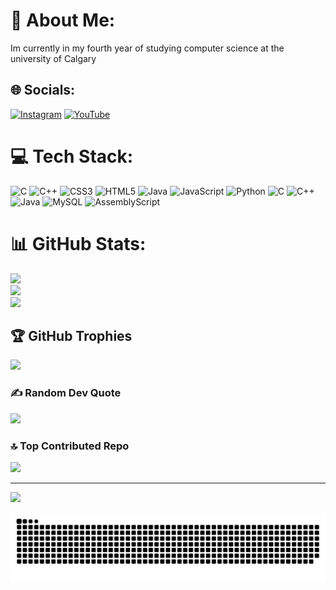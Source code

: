 # 💫 About Me:
Im currently in my fourth year of studying computer science at the university of Calgary<br>


## 🌐 Socials:
[![Instagram](https://img.shields.io/badge/Instagram-%23E4405F.svg?logo=Instagram&logoColor=white)](https://instagram.com/hunter.hallvorson) [![YouTube](https://img.shields.io/badge/YouTube-%23FF0000.svg?logo=YouTube&logoColor=white)](https://youtube.com/@hunterhalvorson6223) 

# 💻 Tech Stack:
![C](https://img.shields.io/badge/c-%2300599C.svg?style=for-the-badge&logo=c&logoColor=white) ![C++](https://img.shields.io/badge/c++-%2300599C.svg?style=for-the-badge&logo=c%2B%2B&logoColor=white) ![CSS3](https://img.shields.io/badge/css3-%231572B6.svg?style=for-the-badge&logo=css3&logoColor=white) ![HTML5](https://img.shields.io/badge/html5-%23E34F26.svg?style=for-the-badge&logo=html5&logoColor=white) ![Java](https://img.shields.io/badge/java-%23ED8B00.svg?style=for-the-badge&logo=openjdk&logoColor=white) ![JavaScript](https://img.shields.io/badge/javascript-%23323330.svg?style=for-the-badge&logo=javascript&logoColor=%23F7DF1E) ![Python](https://img.shields.io/badge/python-3670A0?style=for-the-badge&logo=python&logoColor=ffdd54) ![C](https://img.shields.io/badge/c-%2300599C.svg?style=for-the-badge&logo=c&logoColor=white) ![C++](https://img.shields.io/badge/c++-%2300599C.svg?style=for-the-badge&logo=c%2B%2B&logoColor=white) ![Java](https://img.shields.io/badge/java-%23ED8B00.svg?style=for-the-badge&logo=openjdk&logoColor=white) ![MySQL](https://img.shields.io/badge/mysql-4479A1.svg?style=for-the-badge&logo=mysql&logoColor=white) ![AssemblyScript](https://img.shields.io/badge/assembly%20script-%23000000.svg?style=for-the-badge&logo=assemblyscript&logoColor=white)
# 📊 GitHub Stats:
![](https://github-readme-stats.vercel.app/api?username=HunterHalvorson&theme=jolly&hide_border=false&include_all_commits=false&count_private=false)<br/>
![](https://github-readme-streak-stats.herokuapp.com/?user=HunterHalvorson&theme=jolly&hide_border=false)<br/>
![](https://github-readme-stats.vercel.app/api/top-langs/?username=HunterHalvorson&theme=jolly&hide_border=false&include_all_commits=false&count_private=false&layout=compact)

## 🏆 GitHub Trophies
![](https://github-profile-trophy.vercel.app/?username=HunterHalvorson&theme=jolly&no-frame=false&no-bg=true&margin-w=4)

### ✍️ Random Dev Quote
![](https://quotes-github-readme.vercel.app/api?type=horizontal&theme=radical)

### 🔝 Top Contributed Repo
![](https://github-contributor-stats.vercel.app/api?username=HunterHalvorson&limit=5&theme=dark&combine_all_yearly_contributions=true)

---
[![](https://visitcount.itsvg.in/api?id=HunterHalvorson&icon=0&color=0)](https://visitcount.itsvg.in)

<picture>
  <source media="(prefers-color-scheme: dark)" srcset="https://raw.githubusercontent.com/HunterHalvorson/HunterHalvorson/output/github-snake-dark.svg" />
  <source media="(prefers-color-scheme: light)" srcset="https://raw.githubusercontent.com/HunterHalvorson/HunterHalvorson/output/github-snake.svg" />
  <img alt="github-snake" src="https://raw.githubusercontent.com/HunterHalvorson/HunterHalvorson/output/github-snake.svg" />
</picture>


<!-- Proudly created with GPRM ( https://gprm.itsvg.in ) -->
